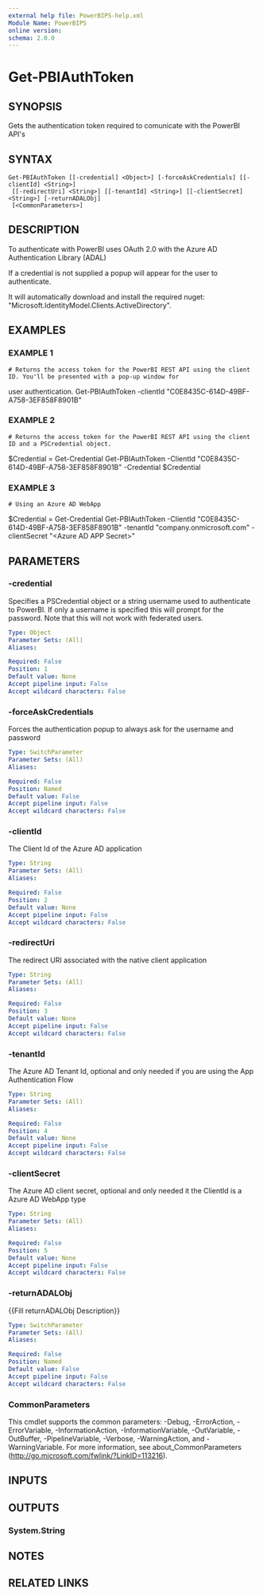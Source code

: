 ```yaml
---
external help file: PowerBIPS-help.xml
Module Name: PowerBIPS
online version:
schema: 2.0.0
---
```


# Get-PBIAuthToken

## SYNOPSIS
Gets the authentication token required to comunicate with the PowerBI API's

## SYNTAX

```
Get-PBIAuthToken [[-credential] <Object>] [-forceAskCredentials] [[-clientId] <String>]
 [[-redirectUri] <String>] [[-tenantId] <String>] [[-clientSecret] <String>] [-returnADALObj]
 [<CommonParameters>]
```

## DESCRIPTION
To authenticate with PowerBI uses OAuth 2.0 with the Azure AD Authentication Library (ADAL)

If a credential is not supplied a popup will appear for the user to authenticate.

It will automatically download and install the required nuget: "Microsoft.IdentityModel.Clients.ActiveDirectory".

## EXAMPLES

### EXAMPLE 1
```
# Returns the access token for the PowerBI REST API using the client ID. You'll be presented with a pop-up window for
```

user authentication.
Get-PBIAuthToken -clientId "C0E8435C-614D-49BF-A758-3EF858F8901B"

### EXAMPLE 2
```
# Returns the access token for the PowerBI REST API using the client ID and a PSCredential object.
```

$Credential = Get-Credential
Get-PBIAuthToken -ClientId "C0E8435C-614D-49BF-A758-3EF858F8901B" -Credential $Credential

### EXAMPLE 3
```
# Using an Azure AD WebApp
```

$Credential = Get-Credential
Get-PBIAuthToken -ClientId "C0E8435C-614D-49BF-A758-3EF858F8901B" -tenantId "company.onmicrosoft.com" -clientSecret "\<Azure AD APP Secret\>"

## PARAMETERS

### -credential
Specifies a PSCredential object or a string username used to authenticate to PowerBI.
If only a username is specified 
this will prompt for the password.
Note that this will not work with federated users.

```yaml
Type: Object
Parameter Sets: (All)
Aliases:

Required: False
Position: 1
Default value: None
Accept pipeline input: False
Accept wildcard characters: False
```

### -forceAskCredentials
Forces the authentication popup to always ask for the username and password

```yaml
Type: SwitchParameter
Parameter Sets: (All)
Aliases:

Required: False
Position: Named
Default value: False
Accept pipeline input: False
Accept wildcard characters: False
```

### -clientId
The Client Id of the Azure AD application

```yaml
Type: String
Parameter Sets: (All)
Aliases:

Required: False
Position: 2
Default value: None
Accept pipeline input: False
Accept wildcard characters: False
```

### -redirectUri
The redirect URI associated with the native client application

```yaml
Type: String
Parameter Sets: (All)
Aliases:

Required: False
Position: 3
Default value: None
Accept pipeline input: False
Accept wildcard characters: False
```

### -tenantId
The Azure AD Tenant Id, optional and only needed if you are using the App Authentication Flow

```yaml
Type: String
Parameter Sets: (All)
Aliases:

Required: False
Position: 4
Default value: None
Accept pipeline input: False
Accept wildcard characters: False
```

### -clientSecret
The Azure AD client secret, optional and only needed it the ClientId is a Azure AD WebApp type

```yaml
Type: String
Parameter Sets: (All)
Aliases:

Required: False
Position: 5
Default value: None
Accept pipeline input: False
Accept wildcard characters: False
```

### -returnADALObj
{{Fill returnADALObj Description}}

```yaml
Type: SwitchParameter
Parameter Sets: (All)
Aliases:

Required: False
Position: Named
Default value: False
Accept pipeline input: False
Accept wildcard characters: False
```

### CommonParameters
This cmdlet supports the common parameters: -Debug, -ErrorAction, -ErrorVariable, -InformationAction, -InformationVariable, -OutVariable, -OutBuffer, -PipelineVariable, -Verbose, -WarningAction, and -WarningVariable.
For more information, see about_CommonParameters (http://go.microsoft.com/fwlink/?LinkID=113216).

## INPUTS

## OUTPUTS

### System.String

## NOTES

## RELATED LINKS
